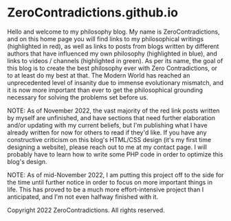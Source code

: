 # ZeroContradictions.github.io
<!-- **ZeroContradictions/ZeroContradictions.github.io** is a ✨ _special_ ✨ repository because its `README.md` (this file) appears on your GitHub profile. -->

Hello and welcome to my philosophy blog. My name is ZeroContradictions, and on this home page you will find links to my philosophical writings (highlighted in red), as well as links to posts from blogs written by different authors that have influenced my own philosophy (highlighted in blue), and links to videos / channels (highlighted in green). As per its name, the goal of this blog is to create the best philosophy ever with Zero Contradictions, or to at least do my best at that. The Modern World has reached an unprecedented level of insanity due to immense evolutionary mismatch, and it is now more important than ever to get the philosophical grounding necessary for solving the problems set before us.

NOTE: As of November 2022, the vast majority of the red link posts written by myself are unfinished, and have sections that need further elaboration and/or updating with my current beliefs, but I'm publishing what I have already written for now for others to read if they'd like. If you have any constructive criticism on this blog's HTML/CSS design (it's my first time designing a website), please reach out to me at my contact page. I will probably have to learn how to write some PHP code in order to optimize this blog's design.

NOTE: As of mid-November 2022, I am putting this project off to the side for the time until further notice in order to focus on more important things in life. This has proved to be a much more effort-intensive project than I anticipated, and I'm not even halfway finished with it.

Copyright 2022 ZeroContradictions. All rights reserved.
